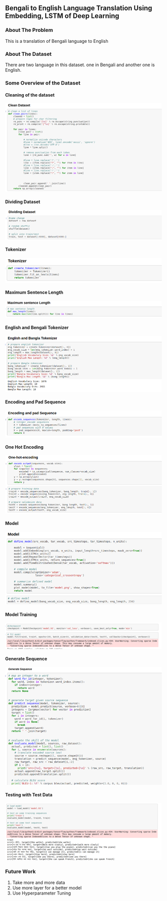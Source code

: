  ## Bengali to English Language Translation Using Embedding, LSTM of Deep Learning 
 
 
 
 ### About The Problem 
 This is a translation of Bengali language to English
 
 
 ### About The Dataset 
 There are two language in this dataset. one in Bengali and another one is English.
 
 
 ### Some Overview of the Dataset
 
 #### Cleaning of the dataset 
 ![alt txt](https://github.com/hasan-moni-321/Language-Translation/blob/master/images/1.png)
 
 #### Dividing Dataset 
 ![alt txt](https://github.com/hasan-moni-321/Language-Translation/blob/master/images/2.png)
 
 #### Tokenizer
 ![alt txt](https://github.com/hasan-moni-321/Language-Translation/blob/master/images/3.png)
 
 #### Maximum Sentence Length 
 ![alt txt](https://github.com/hasan-moni-321/Language-Translation/blob/master/images/4.png)
 
 #### English and Bengali Tokenizer 
 ![alt txt](https://github.com/hasan-moni-321/Language-Translation/blob/master/images/5.png)

 #### Encoding and Pad Sequence 
 ![alt txt](https://github.com/hasan-moni-321/Language-Translation/blob/master/images/6.png)
 
 #### One Hot Encoding 
 ![alt txt](https://github.com/hasan-moni-321/Language-Translation/blob/master/images/7.png)
 
 #### Model 
 ![alt txt](https://github.com/hasan-moni-321/Language-Translation/blob/master/images/8.png)

 #### Model Training 
 ![alt txt](https://github.com/hasan-moni-321/Language-Translation/blob/master/images/9.png)
 
 #### Generate Sequence 
 ![alt txt](https://github.com/hasan-moni-321/Language-Translation/blob/master/images/10.png)
 
 #### Testing with Test Data
 ![alt txt](https://github.com/hasan-moni-321/Language-Translation/blob/master/images/11.png)
 
 
 
 ### Future Work 
 1. Take more and more data
 2. Use more layer for a better model
 3. Use Hyperparameter Tuning
 
